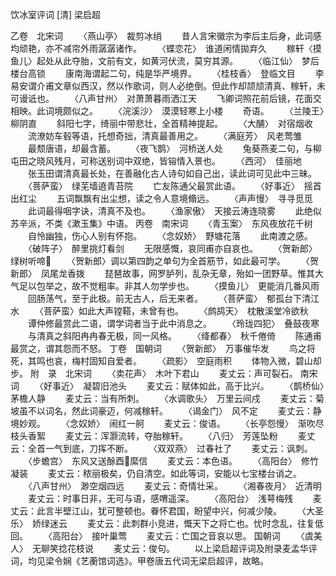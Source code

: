 饮冰室评词 [清] 梁启超 

乙卷　北宋词
　　〈燕山亭〉　裁剪冰绡
　　昔人言宋徽宗为李后主后身，此词感均顽艳，亦不减帘外雨潺潺诸作。
　　〈蝶恋花〉　谁道闲情拋弃久
　　稼轩〈摸鱼儿〉起处从此夺胎，文前有文，如黄河伏流，莫穷其源。
　　〈临江仙〉　梦后楼台高锁
　　康南海谓起二句，纯是华严境界。
　　〈桂枝香〉　登临文目
　　李易安谓介甫文章似西汉，然以作歌词，则人必绝倒。但此作却颉颃清真、稼轩，未可谩诋也。
　　〈八声甘州〉　对萧萧暮雨洒江天
　　飞卿词照花前后镜，花面交相映。此词境颇似之。
　　〈浣溪沙〉　漠漠轻寒上小楼
　　奇语。
　　〈兰陵王〉　柳阴直
　　斜阳七字，绮丽中带悲壮，全首精神提起。
　　〈大酺〉　对宿烟收
　　流潦妨车毂等语，托想奇拙，清真最善用之。
　　〈满庭芳〉　风老莺雏
　　最颓唐语，却最含蓄。
　　〈夜飞鹊〉　河桥送人处
　　兔葵燕麦二句，与柳屯田之晓风残月，可称送别词中双绝，皆镕情入景也。
　　〈西河〉　佳丽地
　　张玉田谓清真最长处，在善融化古人诗句如自己出，读此词可见此中三昧。
　　〈菩萨蛮〉　绿芜墙遶青苔院
　　亡友陈通父最赏此语。
　　〈好事近〉　摇首出红尘
　　五词飘飘有出尘想，读之令人意境翛远。
　　〈声声慢〉　寻寻觅觅
　　此词最得咽字诀，清真不及也。
　　〈渔家傲〉　天接云涛连晓雾
　　此绝似苏辛派，不类《漱玉集》中语。
丙卷　南宋词
　　〈青玉案〉　东风夜放花千树
　　自怜幽独，伤心人别有怀抱。
　　〈念奴娇〉　野塘花落
　　此南渡之感。
　　〈破阵子〉　醉里挑灯看剑
　　无限感慨，哀同甫亦自哀也。
　　〈贺新郎〉　绿树听啼
　　〈贺新郎〉调以第四韵之单句为全首筋节，如此最可学。
　　〈贺新郎〉　凤尾龙香拨
　　琵琶故事，网罗胪列，乱杂无章，殆如一团野草。惟其大气足以包举之，故不觉粗率。非其人勿学步也。
　　〈摸鱼儿〉　更能消几番风雨
　　回肠荡气，至于此极。前无古人，后无来者。
　　〈菩萨蛮〉　郁孤台下清江水
　　〈菩萨蛮〉如此大声镗鞳，未曾有也。
　　〈鹧鸪天〉　枕散溪堂冷欲秋
　　谭仲修最赏此二语，谓学词者当于此中消息之。
　　〈玲珑四犯〉　叠鼓夜寒
　　与清真之斜阳冉冉春无极，同一风格。
　　〈绛都春〉　秋千倦倚
　　陈通甫最赏之，谓其怨而不怒。
丁卷　国朝词
　　〈贺新郎〉　万事催华发
　　鸟之将死，其鸣也哀，梅村固知自爱者。
　　〈疏影〉　空庭雨积
　　体物入微，碧山却步。
附　录　北宋词
　　〈卖花声〉　木叶下君山
　　麦丈云：声可裂石。
南宋词
　　〈好事近〉　凝碧旧池头
　　麦丈云：赋体如此，高于比兴。
　　〈鹊桥仙〉　茅檐人静
　　麦丈云：当有所刺。
　　〈水调歌头〉　万里云间戍
　　麦丈云：菊坡虽不以词名，然此词豪迈，何减稼轩。
　　〈谒金门〉　风不定
　　麦丈云：静境妙观。
　　〈念奴娇〉　闹红一舸
　　麦丈云：俊语。
　　〈长亭怨慢〉　渐吹尽枝头香絮
　　麦丈云：浑灏流转，夺胎稼轩。
　　〈八归〉　芳莲坠粉
　　麦丈云：全首一气到底，刀挥不断。
　　〈双双燕〉　过春社了
　　麦丈云：讽刺。
　　〈步蟾宫〉　东风又送酴酉縻信
　　麦丈云：本色语。
　　〈高阳台〉　修竹凝装
　　麦丈云：秾丽极矣，仍自清空。如此等词，安能以七宝楼台诮之。
　　〈八声甘州〉　渺空烟四远
　　麦丈云：奇情壮采。
　　〈湘春夜月〉　近清明
　　麦丈云：时事日非，无可与语，感喟遥深。
　　〈高阳台〉　浅萼梅残
　　麦丈云：此言半壁江山，犹可整顿也。眷怀君国，盼望中兴，何减少陵。
　　〈大圣乐〉　娇绿迷云
　　麦丈云：此刺群小竞进，慨天下之将亡也。忧时念乱，往复低回。
　　〈高阳台〉　接叶巢莺
　　麦丈云：亡国之音哀以思。
国朝词
　　〈虞美人〉　无聊笑捻花枝说
　　麦丈云：俊句。
　　以上梁启超评词及附录麦孟华评词，均见梁令娴《艺蘅馆词选》。甲卷唐五代词无梁启超评，故略。

